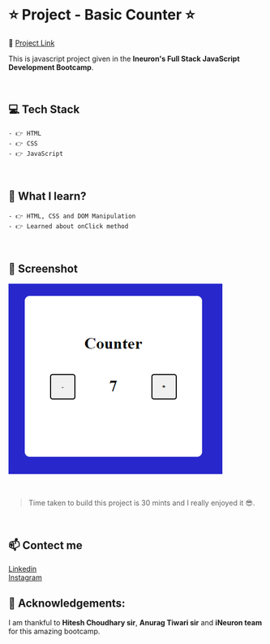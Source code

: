 # ⭐ Project - Basic Counter ⭐
🔗 [Project Link](https://vishal-kumaar.github.io/Basic-Counter/ "Click me") <br>

This is javascript project given in the **Ineuron's Full Stack JavaScript Development Bootcamp**.

<br>

## 💻 Tech Stack

    - 👉 HTML
    - 👉 CSS
    - 👉 JavaScript

<br>

## 📌 What I learn?

    - 👉 HTML, CSS and DOM Manipulation
    - 👉 Learned about onClick method

<br>

## 📸 Screenshot

![ScreenShot](screenshot.PNG)

<br>

> Time taken to build this project is 30 mints and I really enjoyed it 😎.

<br>

## 📫 Contect me

[Linkedin](https://www.linkedin.com/in/vishal-kumar-909758228/) <br>
[Instagram](https://www.instagram.com/_vishal.kumar07/?next=%2F)

## 🙌 Acknowledgements:

I am thankful to **Hitesh Choudhary sir**, **Anurag Tiwari sir** and **iNeuron team** for this amazing bootcamp.
